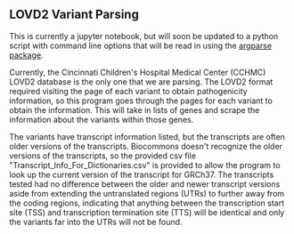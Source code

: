 ## LOVD2 Variant Parsing

This is currently a jupyter notebook, but will soon be updated to a python script with command line options that will be read in using the [argparse package](https://docs.python.org/3/library/argparse.html).

Currently, the Cincinnati Children's Hospital Medical Center (CCHMC) LOVD2 database is the only one that we are parsing. The LOVD2 format required visiting the page of each variant to obtain pathogenicity information, so this program goes through the pages for each variant to obtain the information. This will take in lists of genes and scrape the information about the variants within those genes.

The variants have transcript information listed, but the transcripts are often older versions of the transcripts. Biocommons doesn't recognize the older versions of the transcripts, so the provided csv file "Transcript_Info_For_Dictionaries.csv" is provided to allow the program to look up the current version of the transcript for GRCh37. The transcripts tested had no difference between the older and newer transcript versions aside from extending the untranslated regions (UTRs) to further away from the coding regions, indicating that anything between the transcription start site (TSS) and transcription termination site (TTS) will be identical and only the variants far into the UTRs will not be found.
